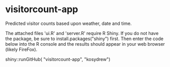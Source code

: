 
visitorcount-app
=============

Predicted visitor counts based upon weather, date and time.

The attached files 'ui.R' and 'server.R' require R Shiny.  If you do not have the package, be sure to install.packages("shiny") first.  Then enter the code below into the R console and the results should appear in your web browser (likely FireFox).

shiny::runGitHub( "visitorcount-app", "kosydrew") 
